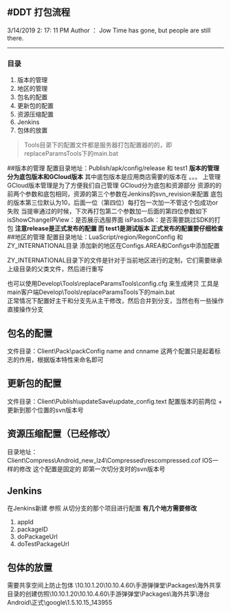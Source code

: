 #DDT 打包流程
----------
3/14/2019 2: 17: 11 PM 
Author ： Jow
Time has gone, but people are still there.

---------

### 目录
1. 版本的管理
2. 地区的管理
3. 包名的配置
4. 更新包的配置
5. 资源压缩配置
6. Jenkins
7. 包体的放置

> Tools目录下的配置文件都是服务器打包配置器的的，即replaceParamsTools下的main.bat

##版本的管理
配置目录地址：Publish/apk/config/release  和 test1
**版本的管理分为底包版本和GCloud版本**
其中底包版本是应用商店需要的版本在 。。。 上管理
GCloud版本管理是为了方便我们自己管理
GCloud分为底包和资源部分
资源的的前两个参数和底包相同，资源的第三个参数在Jenkins的svn_revision来配置
底包的版本第三位默认为10，后面一位（第四位）每打包一次加一不管这个包成功or失败
当提审通过的时候，下次再打包第二个参数加一后面的第四位参数如下
isShowChangeIPView：是否展示选服界面
isPassSdk：是否需要跳过SDK的打包
**注意release是正式发布的配置 而 test1是测试版本 正式发布的配置要仔细检查**
##地区的管理
配置目录地址：LuaScript/region/RegonConfig 和 ZY_INTERNATIONAL目录
添加新的地区在Configs.AREA和Configs中添加配置

ZY_INTERNATIONAL目录下的文件是针对于当前地区进行的定制，它们需要继承上级目录的父类文件，然后进行重写

也可以使用Develop\Tools\replaceParamsTools\config.cfg 来生成拷贝
工具是main客户端Develop\Tools\replaceParamsTools下的main.bat  
正常情况下配置好主干和分支先从主干修改，然后合并到分支，当然也有一些操作直接操作分支

## 包名的配置
文件目录：Client\Pack\packConfig
name and cnname 这两个配置只是起着标志的作用，根据版本特性来命名即可

## 更新包的配置
文件目录：Client\Publish\updateSave\update_config.text
配置版本的前两位 + 更新到那个位置的svn版本号
##  资源压缩配置（已经修改）
目录地址：Client\Compress\Android_new_lz4\Compressed\rescompressed.cof
IOS一样的修改
这个配置是固定的 即第一次切分支时的svn版本号
## Jenkins
在Jenkins新建 参照 从切分支的那个项目进行配置
**有几个地方需要修改**
1. appId
2. packageID
3. doPackageUrl
4. doTestPackageUrl

## 包体的放置
需要共享空间上防止包体 \\10.10.1.20\10.10.4.60\手游弹弹堂\Packages\海外共享\
目录的创建仿照\\10.10.1.20\10.10.4.60\手游弹弹堂\Packages\海外共享\港台Android\正式\google\1.5.10.15_143955




